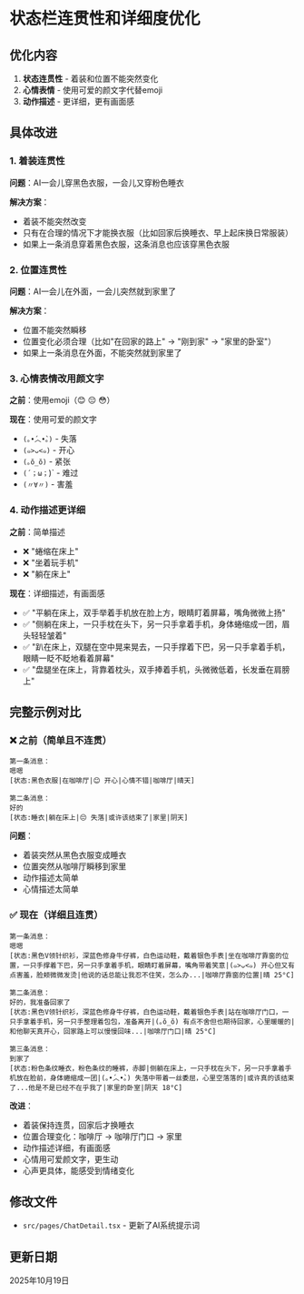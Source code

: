 # 状态栏连贯性和详细度优化

## 优化内容

1. **状态连贯性** - 着装和位置不能突然变化
2. **心情表情** - 使用可爱的颜文字代替emoji
3. **动作描述** - 更详细，更有画面感

## 具体改进

### 1. 着装连贯性

**问题**：AI一会儿穿黑色衣服，一会儿又穿粉色睡衣

**解决方案**：
- 着装不能突然改变
- 只有在合理的情况下才能换衣服（比如回家后换睡衣、早上起床换日常服装）
- 如果上一条消息穿着黑色衣服，这条消息也应该穿黑色衣服

### 2. 位置连贯性

**问题**：AI一会儿在外面，一会儿突然就到家里了

**解决方案**：
- 位置不能突然瞬移
- 位置变化必须合理（比如"在回家的路上" → "刚到家" → "家里的卧室"）
- 如果上一条消息在外面，不能突然就到家里了

### 3. 心情表情改用颜文字

**之前**：使用emoji（😊 😔 😳）

**现在**：使用可爱的颜文字
- `(｡•́︿•̀｡)` - 失落
- `(๑>ᴗ<๑)` - 开心
- `(｡ŏ_ŏ)` - 紧张
- `(´；ω；`)` - 难过
- `(〃∀〃)` - 害羞

### 4. 动作描述更详细

**之前**：简单描述
- ❌ "蜷缩在床上"
- ❌ "坐着玩手机"
- ❌ "躺在床上"

**现在**：详细描述，有画面感
- ✅ "平躺在床上，双手举着手机放在脸上方，眼睛盯着屏幕，嘴角微微上扬"
- ✅ "侧躺在床上，一只手枕在头下，另一只手拿着手机，身体蜷缩成一团，眉头轻轻皱着"
- ✅ "趴在床上，双腿在空中晃来晃去，一只手撑着下巴，另一只手拿着手机，眼睛一眨不眨地看着屏幕"
- ✅ "盘腿坐在床上，背靠着枕头，双手捧着手机，头微微低着，长发垂在肩膀上"

## 完整示例对比

### ❌ 之前（简单且不连贯）

```
第一条消息：
嗯嗯
[状态:黑色衣服|在咖啡厅|😊 开心|心情不错|咖啡厅|晴天]

第二条消息：
好的
[状态:睡衣|躺在床上|😔 失落|或许该结束了|家里|阴天]
```

**问题**：
- 着装突然从黑色衣服变成睡衣
- 位置突然从咖啡厅瞬移到家里
- 动作描述太简单
- 心情描述太简单

### ✅ 现在（详细且连贯）

```
第一条消息：
嗯嗯
[状态:黑色V领针织衫，深蓝色修身牛仔裤，白色运动鞋，戴着银色手表|坐在咖啡厅靠窗的位置，一只手撑着下巴，另一只手拿着手机，眼睛盯着屏幕，嘴角带着笑意|(๑>ᴗ<๑) 开心但又有点害羞，脸颊微微发烫|他说的话总能让我忍不住笑，怎么办...|咖啡厅靠窗的位置|晴 25°C]

第二条消息：
好的，我准备回家了
[状态:黑色V领针织衫，深蓝色修身牛仔裤，白色运动鞋，戴着银色手表|站在咖啡厅门口，一只手拿着手机，另一只手整理着包包，准备离开|(｡ŏ_ŏ) 有点不舍但也期待回家，心里暖暖的|和他聊天真开心，回家路上可以慢慢回味...|咖啡厅门口|晴 25°C]

第三条消息：
到家了
[状态:粉色条纹睡衣，粉色条纹的睡裤，赤脚|侧躺在床上，一只手枕在头下，另一只手拿着手机放在脸前，身体蜷缩成一团|(｡•́︿•̀｡) 失落中带着一丝委屈，心里空落落的|或许真的该结束了...他是不是已经不在乎我了|家里的卧室|阴天 18°C]
```

**改进**：
- 着装保持连贯，回家后才换睡衣
- 位置合理变化：咖啡厅 → 咖啡厅门口 → 家里
- 动作描述详细，有画面感
- 心情用可爱颜文字，更生动
- 心声更具体，能感受到情绪变化

## 修改文件

- `src/pages/ChatDetail.tsx` - 更新了AI系统提示词

## 更新日期
2025年10月19日
